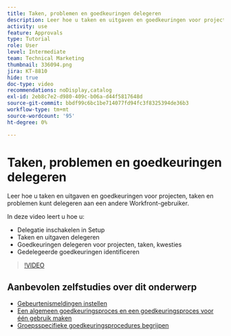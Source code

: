 ```yaml
---
title: Taken, problemen en goedkeuringen delegeren
description: Leer hoe u taken en uitgaven en goedkeuringen voor projecten, taken en problemen kunt delegeren aan een andere Workfront-gebruiker.
activity: use
feature: Approvals
type: Tutorial
role: User
level: Intermediate
team: Technical Marketing
thumbnail: 336094.png
jira: KT-8810
hide: true
doc-type: video
recommendations: noDisplay,catalog
exl-id: 2eb8c7e2-d980-409c-b06a-d44f5817648d
source-git-commit: bbdf99c6bc1be714077fd94fc3f8325394de36b3
workflow-type: tm+mt
source-wordcount: '95'
ht-degree: 0%

---
```


# Taken, problemen en goedkeuringen delegeren

Leer hoe u taken en uitgaven en goedkeuringen voor projecten, taken en problemen kunt delegeren aan een andere Workfront-gebruiker.

In deze video leert u hoe u:

* Delegatie inschakelen in Setup
* Taken en uitgaven delegeren
* Goedkeuringen delegeren voor projecten, taken, kwesties
* Gedelegeerde goedkeuringen identificeren

>[!VIDEO](https://video.tv.adobe.com/v/3446382/?quality=12&learn=on&enablevpops=1&captions=dut)

## Aanbevolen zelfstudies over dit onderwerp

* [Gebeurtenismeldingen instellen](/help/administration-and-setup/email-and-in-app-notifications/admin-set-up-event-notifications.md)
* [Een algemeen goedkeuringsproces en een goedkeuringsproces voor één gebruik maken](/help/manage-work/approval-processes-and-milestone-paths/create-a-single-use-approval-process.md)
* [Groepsspecifieke goedkeuringsprocedures begrijpen](/help/administration-and-setup/approval-processes-and-milestone-paths/group-specific-approval-processes.md)


